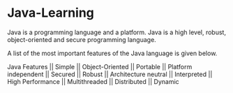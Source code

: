 # Java-Learning

Java is a programming language and a platform. Java is a high level, robust, object-oriented and secure programming language.

A list of the most important features of the Java language is given below.

Java Features ||
Simple ||
Object-Oriented ||
Portable ||
Platform independent ||
Secured ||
Robust ||
Architecture neutral ||
Interpreted ||
High Performance ||
Multithreaded ||
Distributed ||
Dynamic
